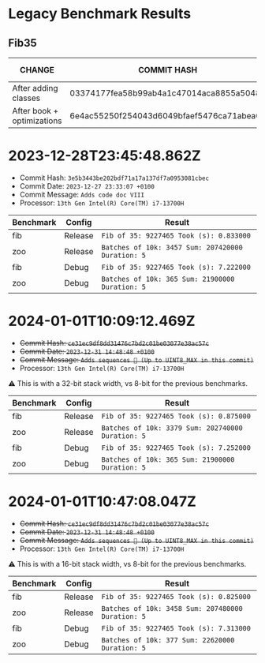 # Legacy Benchmark Results

## Fib35

| CHANGE                     | COMMIT HASH                              | FIB # | t DEBUG | t RELEASE |
| -------------------------- | ---------------------------------------- | ----- | ------- | --------- |
| After adding classes       | 03374177fea58b99ab4a1c47014aca8855a50485 | 35    | 6.732s  | 0.837s    |
| After book + optimizations | 6e4ac55250f254043d6049bfaef5476ca71abea0 | 35    | 6.589s  | 0.819s    |

# 2023-12-28T23:45:48.862Z

- Commit Hash: `3e5b3443be202bdf71a17a137df7a0953081cbec`
- Commit Date: `2023-12-27 23:33:07 +0100`
- Commit Message: `Adds code doc VIII`
- Processor: `13th Gen Intel(R) Core(TM) i7-13700H`

| Benchmark | Config | Result |
| --- | --- | --- |
| fib | Release | `Fib of 35: 9227465 Took (s): 0.833000 ` |
| zoo | Release | `Batches of 10k: 3457 Sum: 207420000 Duration: 5 ` |
| fib | Debug | `Fib of 35: 9227465 Took (s): 7.222000 ` |
| zoo | Debug | `Batches of 10k: 365 Sum: 21900000 Duration: 5 ` |

# 2024-01-01T10:09:12.469Z

- ~~Commit Hash: `ce31ec9df8dd31476c7bd2c01be03077e38ac57c`~~
- ~~Commit Date: `2023-12-31 14:48:48 +0100`~~
- ~~Commit Message: `Adds sequences 🎉 (Up to UINT8_MAX in this commit)`~~
- Processor: `13th Gen Intel(R) Core(TM) i7-13700H`

⚠️ This is with a 32-bit stack width, vs 8-bit for the previous benchmarks.

| Benchmark | Config | Result |
| --- | --- | --- |
| fib | Release | `Fib of 35: 9227465 Took (s): 0.875000 ` |
| zoo | Release | `Batches of 10k: 3379 Sum: 202740000 Duration: 5 ` |
| fib | Debug | `Fib of 35: 9227465 Took (s): 7.252000 ` |
| zoo | Debug | `Batches of 10k: 365 Sum: 21900000 Duration: 5 ` |

# 2024-01-01T10:47:08.047Z

- ~~Commit Hash: `ce31ec9df8dd31476c7bd2c01be03077e38ac57c`~~
- ~~Commit Date: `2023-12-31 14:48:48 +0100`~~
- ~~Commit Message: `Adds sequences 🎉 (Up to UINT8_MAX in this commit)`~~
- Processor: `13th Gen Intel(R) Core(TM) i7-13700H`

⚠️ This is with a 16-bit stack width, vs 8-bit for the previous benchmarks.

| Benchmark | Config | Result |
| --- | --- | --- |
| fib | Release | `Fib of 35: 9227465 Took (s): 0.825000 ` |
| zoo | Release | `Batches of 10k: 3458 Sum: 207480000 Duration: 5 ` |
| fib | Debug | `Fib of 35: 9227465 Took (s): 7.313000 ` |
| zoo | Debug | `Batches of 10k: 377 Sum: 22620000 Duration: 5 ` |

